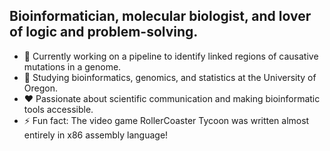 ## Bioinformatician, molecular biologist, and lover of logic and problem-solving.

- 🔭 Currently working on a pipeline to identify linked regions of causative mutations in a genome.
- 🌱 Studying bioinformatics, genomics, and statistics at the University of Oregon.
- ❤️ Passionate about scientific communication and making bioinformatic tools accessible.
- ⚡ Fun fact: The video game RollerCoaster Tycoon was written almost entirely in x86 assembly language!

<!--
**daytonamelia/daytonamelia** is a ✨ _special_ ✨ repository because its `README.md` (this file) appears on your GitHub profile.

Here are some ideas to get you started:

- 🔭 I’m currently working on ...
- 🌱 I’m currently learning ...
- 👯 I’m looking to collaborate on ...
- 🤔 I’m looking for help with ...
- 💬 Ask me about ...
- 📫 How to reach me: ...
- 😄 Pronouns: ...
- ⚡ Fun fact: ...
-->
